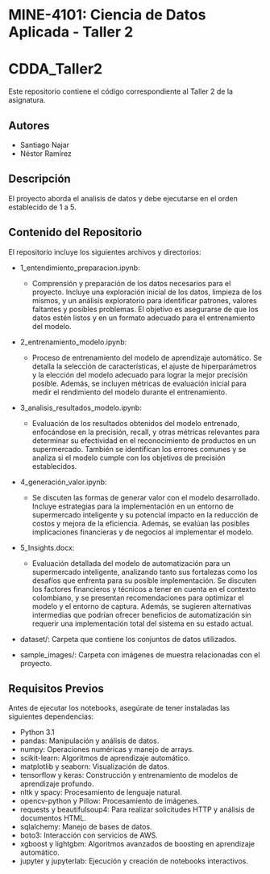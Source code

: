 # MINE-4101: Ciencia de Datos Aplicada - Taller 2

# CDDA_Taller2

Este repositorio contiene el código correspondiente al Taller 2 de la asignatura.

## Autores

- Santiago Najar
- Néstor Ramírez

## Descripción

El proyecto aborda el analisis de datos y debe ejecutarse en el orden establecido de 1 a 5.

## Contenido del Repositorio

El repositorio incluye los siguientes archivos y directorios:

- 1_entendimiento_preparacion.ipynb:
  - Comprensión y preparación de los datos necesarios para el proyecto. Incluye una exploración inicial de los datos, limpieza de los mismos, y un análisis exploratorio para identificar patrones, valores faltantes y posibles problemas. El objetivo es asegurarse de que los datos estén listos y en un formato adecuado para el entrenamiento del modelo.
- 2_entrenamiento_modelo.ipynb:
  - Proceso de entrenamiento del modelo de aprendizaje automático. Se detalla la selección de características, el ajuste de hiperparámetros y la elección del modelo adecuado para lograr la mejor precisión posible. Además, se incluyen métricas de evaluación inicial para medir el rendimiento del modelo durante el entrenamiento. 
- 3_analisis_resultados_modelo.ipynb:
  - Evaluación de los resultados obtenidos del modelo entrenado, enfocándose en la precisión, recall, y otras métricas relevantes para determinar su efectividad en el reconocimiento de productos en un supermercado. También se identifican los errores comunes y se analiza si el modelo cumple con los objetivos de precisión establecidos.   
- 4_generación_valor.ipynb:
  - Se discuten las formas de generar valor con el modelo desarrollado. Incluye estrategias para la implementación en un entorno de supermercado inteligente y su potencial impacto en la reducción de costos y mejora de la eficiencia. Además, se evalúan las posibles implicaciones financieras y de negocios al implementar el modelo. 
- 5_Insights.docx:
  - Evaluación detallada del modelo de automatización para un supermercado inteligente, analizando tanto sus fortalezas como los desafíos que enfrenta para su posible implementación. Se discuten los factores financieros y técnicos a tener en cuenta en el contexto colombiano, y se presentan recomendaciones para optimizar el modelo y el entorno de captura. Además, se sugieren alternativas intermedias que podrían ofrecer beneficios de automatización sin requerir una implementación total del sistema en su estado actual.
  
- dataset/: Carpeta que contiene los conjuntos de datos utilizados.
- sample_images/: Carpeta con imágenes de muestra relacionadas con el proyecto.

## Requisitos Previos

Antes de ejecutar los notebooks, asegúrate de tener instaladas las siguientes dependencias:

- Python 3.1
- pandas: Manipulación y análisis de datos.
- numpy: Operaciones numéricas y manejo de arrays.
- scikit-learn: Algoritmos de aprendizaje automático.
- matplotlib y seaborn: Visualización de datos.
- tensorflow y keras: Construcción y entrenamiento de modelos de aprendizaje profundo.
- nltk y spacy: Procesamiento de lenguaje natural.
- opencv-python y Pillow: Procesamiento de imágenes.
- requests y beautifulsoup4: Para realizar solicitudes HTTP y análisis de documentos HTML.
- sqlalchemy: Manejo de bases de datos.
- boto3: Interacción con servicios de AWS.
- xgboost y lightgbm: Algoritmos avanzados de boosting en aprendizaje automático.
- jupyter y jupyterlab: Ejecución y creación de notebooks interactivos.



